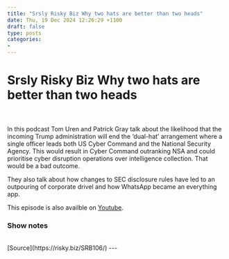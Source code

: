 ```yaml
---
title: "Srsly Risky Biz Why two hats are better than two heads"
date: Thu, 19 Dec 2024 12:26:29 +1100
draft: false
type: posts
categories: 
- 
---
```

# Srsly Risky Biz Why two hats are better than two heads

<br/>

<br/>
In this podcast Tom Uren and Patrick Gray talk about the likelihood that the incoming Trump administration will end the ‘dual-hat’ arrangement where a single officer leads both US Cyber Command and the National Security Agency. This would result in Cyber Command outranking NSA and could prioritise cyber disruption operations over intelligence collection. That would be a bad outcome.

They also talk about how changes to SEC disclosure rules have led to an outpouring of corporate drivel and how WhatsApp became an everything app.

This episode is also availble on [Youtube](https://youtu.be/RNw5NCYSeG8).

### Show notes

<br/>
[Source](https://risky.biz/SRB106/)
---
